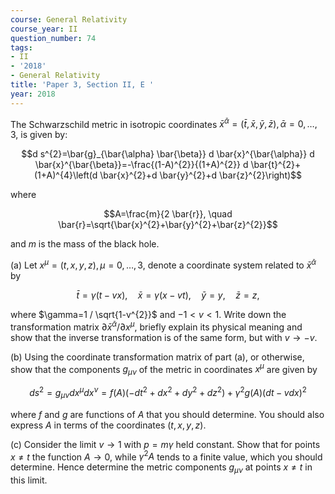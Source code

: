 ```yaml
---
course: General Relativity
course_year: II
question_number: 74
tags:
- II
- '2018'
- General Relativity
title: 'Paper 3, Section II, E '
year: 2018
---
```




The Schwarzschild metric in isotropic coordinates $\bar{x}^{\bar{\alpha}}=(\bar{t}, \bar{x}, \bar{y}, \bar{z}), \bar{\alpha}=0, \ldots, 3$, is given by:

$$d s^{2}=\bar{g}_{\bar{\alpha} \bar{\beta}} d \bar{x}^{\bar{\alpha}} d \bar{x}^{\bar{\beta}}=-\frac{(1-A)^{2}}{(1+A)^{2}} d \bar{t}^{2}+(1+A)^{4}\left(d \bar{x}^{2}+d \bar{y}^{2}+d \bar{z}^{2}\right)$$

where

$$A=\frac{m}{2 \bar{r}}, \quad \bar{r}=\sqrt{\bar{x}^{2}+\bar{y}^{2}+\bar{z}^{2}}$$

and $m$ is the mass of the black hole.

(a) Let $x^{\mu}=(t, x, y, z), \mu=0, \ldots, 3$, denote a coordinate system related to $\bar{x}^{\bar{\alpha}}$ by

$$\bar{t}=\gamma(t-v x), \quad \bar{x}=\gamma(x-v t), \quad \bar{y}=y, \quad \bar{z}=z,$$

where $\gamma=1 / \sqrt{1-v^{2}}$ and $-1<v<1$. Write down the transformation matrix $\partial \bar{x}^{\bar{\alpha}} / \partial x^{\mu}$, briefly explain its physical meaning and show that the inverse transformation is of the same form, but with $v \rightarrow-v$.

(b) Using the coordinate transformation matrix of part (a), or otherwise, show that the components $g_{\mu \nu}$ of the metric in coordinates $x^{\mu}$ are given by

$$d s^{2}=g_{\mu \nu} d x^{\mu} d x^{\nu}=f(A)\left(-d t^{2}+d x^{2}+d y^{2}+d z^{2}\right)+\gamma^{2} g(A)(d t-v d x)^{2}$$

where $f$ and $g$ are functions of $A$ that you should determine. You should also express $A$ in terms of the coordinates $(t, x, y, z)$.

(c) Consider the limit $v \rightarrow 1$ with $p=m \gamma$ held constant. Show that for points $x \neq t$ the function $A \rightarrow 0$, while $\gamma^{2} A$ tends to a finite value, which you should determine. Hence determine the metric components $g_{\mu \nu}$ at points $x \neq t$ in this limit.
